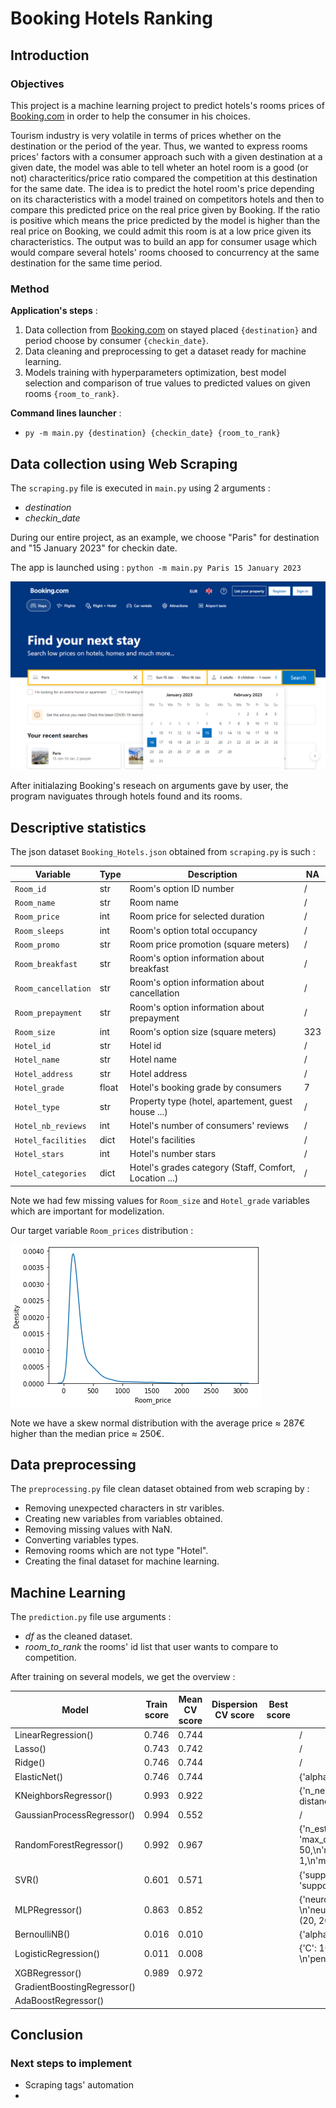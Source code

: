 # Booking Hotels Ranking

## Introduction

### Objectives

This project is a machine learning project to predict hotels's rooms prices of [Booking.com](https://www.booking.com/en-gb/) in order to help the consumer in his choices.

Tourism industry is very volatile in terms of prices whether on the destination or the period of the year. Thus, we wanted to express rooms prices' factors with a consumer approach such with a given destination at a given date, the model was able to tell wheter an hotel room is a good (or not) characteritics/price ratio compared the competition at this destination for the same date. The idea is to predict the hotel room's price depending on its characteristics with a model trained on competitors hotels and then to compare this predicted price on the real price given by Booking. If the ratio is positive which means the price predicted by the model is higher than the real price on Booking, we could admit this room is at a low price given its characteristics. The output was to build an app for consumer usage which would compare several hotels' rooms choosed to concurrency at the same destination for the same time period.

### Method

**Application's steps** :
1. Data collection from [Booking.com](https://www.booking.com/en-gb/) on stayed placed `{destination}` and period choose by consumer `{checkin_date}`.
2. Data cleaning and preprocessing to get a dataset ready for machine learning.
3. Models training with hyperparameters optimization, best model selection and comparison of true values to predicted values on given rooms `{room_to_rank}`.

**Command lines launcher** :
 - `py -m main.py {destination} {checkin_date} {room_to_rank}`

## Data collection using Web Scraping

The `scraping.py` file is executed in `main.py` using 2 arguments :

- *destination*
- *checkin_date*

During our entire project, as an example, we choose "Paris" for destination and "15 January 2023" for checkin date.

The app is launched using : `python -m main.py Paris 15 January 2023`

![Search](img/capture_search.png)

After initialazing Booking's reseach on arguments gave by user, the program naviguates through hotels found and its rooms.

## Descriptive statistics

The json dataset `Booking_Hotels.json` obtained from `scraping.py` is such :

| Variable            | Type  | Description                                            | NA  |
| ------------------- | ----- | ------------------------------------------------------ | ----|
| `Room_id`           | str   | Room's option ID number                                |  /  |
| `Room_name`         | str   | Room name                                              |  /  |
| `Room_price`        | int   | Room price for selected duration                       |  /  |
| `Room_sleeps`       | int   | Room's option total occupancy                          |  /  |
| `Room_promo`        | str   | Room price promotion (square meters)                   |  /  |
| `Room_breakfast`    | str   | Room's option information about breakfast              |  /  |
| `Room_cancellation` | str   | Room's option information about cancellation           |  /  |
| `Room_prepayment`   | str   | Room's option information about prepayment             |  /  |
| `Room_size`         | int   | Room's option size (square meters)                     | 323 |
| `Hotel_id`          | str   | Hotel id                                               |  /  |
| `Hotel_name`        | str   | Hotel name                                             |  /  |
| `Hotel_address`     | str   | Hotel address                                          |  /  |
| `Hotel_grade`       | float | Hotel's booking grade by consumers                     |  7  |
| `Hotel_type`        | str   | Property type (hotel, apartement, guest house ...)     |  /  |
| `Hotel_nb_reviews`  | int   | Hotel's number of consumers' reviews                   |  /  |
| `Hotel_facilities`  | dict  | Hotel's facilities                                     |  /  |
| `Hotel_stars`       | int   | Hotel's number stars                                   |  /  |
| `Hotel_categories`  | dict  | Hotel's grades category (Staff, Comfort, Location ...) |  /  |

Note we had few missing values for `Room_size` and `Hotel_grade` variables which are important for modelization.

Our target variable `Room_prices` distribution :

![Prix](img/capture_density.png)

Note we have a skew normal distribution with the average price $\approx$ 287€ higher than the median price $\approx$ 250€.

## Data preprocessing

The `preprocessing.py` file clean dataset obtained from web scraping by :
- Removing unexpected characters in str varibles.
- Creating new variables from variables obtained.
- Removing missing values with NaN.
- Converting variables types.
- Removing rooms which are not type "Hotel".
- Creating the final dataset for machine learning.

## Machine Learning

The `prediction.py` file use arguments :
- *df* as the cleaned dataset.
- *room_to_rank* the rooms' id list that user wants to compare to competition.

After training on several models, we get the overview :

| Model                            | Train score  | Mean CV score | Dispersion CV score | Best score | Best params    |
| ---------------------------------|--------------|---------------|---------------------|------------|----------------|
| LinearRegression()               |    0.746     |     0.744     |                     |            |       /        |
| Lasso()                          |    0.743     |     0.742     |                     |            |       /        |
| Ridge()                          |    0.746     |     0.744     |                     |            |       /        |
| ElasticNet()                     |    0.746     |     0.744     |                     |            | {'alpha': 0.015625, \n'l1_ratio': 1}        |
| KNeighborsRegressor()            |    0.993     |     0.922     |                     |            | {'n_neighbors': 2, \n'weights': distance}  |
| GaussianProcessRegressor()       |    0.994     |     0.552     |                     |            |       /        |
| RandomForestRegressor()          |    0.992     |     0.967     |                     |            | {'n_estimator': 128, \n 'max_depth': 50,\n'min_samples_leaf': 1,\n'max_features': "auto"} |
| SVR()                            |    0.601     |     0.571     |                     |            | {'support_vecteurs__C': 10, \n 'support_vecteurs__epsilon': 1.0}       |
| MLPRegressor()                   |    0.863     |     0.852     |                     |            | {'neurones__alpha': 0.001, \n'neurones__hidden_layer_sizes': (20, 20)}              |
| BernoulliNB()                    |    0.016     |     0.010     |                     |            | {'alpha': 0.78}             |
| LogisticRegression()             |    0.011     |     0.008     |                     |            | {'C': 10.0, \n'max_iter': 100, \n'penalty': 'l2'}      |
| XGBRegressor()                   |    0.989     |     0.972     |                     |            |                |
| GradientBoostingRegressor()      |              |               |                     |            |                |
| AdaBoostRegressor()              |              |               |                     |            |                |

## Conclusion

### Next steps to implement

- Scraping tags' automation
- 

